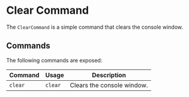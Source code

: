 # Clear Command
The `ClearCommand` is a simple command that clears the console window.

## Commands
The following commands are exposed:

| Command   | Usage | Description |
|-----------|-------|-------------|
| `clear` | `clear` | Clears the console window. |
